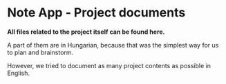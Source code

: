 # Note App - Project documents

**All files related to the project itself can be found here.**

A part of them are in Hungarian, because that was the simplest way for us to plan and brainstorm.

However, we tried to document as many project contents as possible in English.
